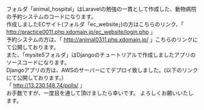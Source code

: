 フォルダ「animal_hospital」はLaravelの勉強の一貫として作成した、動物病院の予約システムのコードになります。  
作成しましたECサイト(フォルダ「ec_website」)の方はこちらのリンク、「 http://practice0011.php.xdomain.jp/ec_website/login.php 」  
予約システムの方は、「 http://animal0311.php.xdomain.jp/ 」こちらのリンクにて公開しております。  
また、「mysite5フォルダ」はDjangoのチュートリアルで作成しましたアプリのソースコードになります。  
Djangoアプリの方は、AWSのサーバーにてデプロイ致しました。(以下のリンクにて公開しております。)  
「 http://13.230.148.74/polls/ 」  
お手数ですが、一度目を通して頂けましたら幸いです。
よろしくお願いいたします。
